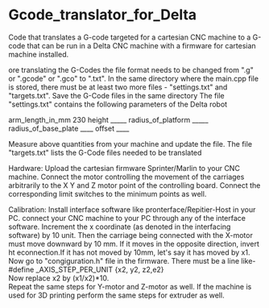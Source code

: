 # Gcode_translator_for_Delta
Code that translates a G-code targeted for a cartesian CNC machine to a G-code that can be run in a Delta CNC machine with a firmware for cartesian machine installed.

ore translating the G-Codes the file format needs to be changed from ".g" or ".gcode" or ".gco" to ".txt". In the same directory where the main.cpp file is stored, there must be at least two more files - "settings.txt" and "targets.txt". Save the G-Code files in the same directory
The file "settings.txt" contains the following parameters of the Delta robot


arm_length_in_mm 230
height _____
radius_of_platform  _____
radius_of_base_plate ____
offset  ____


Measure above quantities from your machine and update the file.
The file "targets.txt" lists the G-Code files needed to be translated


Hardware:
Upload the cartesian firmware Sprinter/Marlin to your CNC machine. Connect the motor controlling the movement of the carriages arbitrarily to the X Y and Z motor point of the controlling board. Connect the corresponding limit switches to the minimum points as well.


Calibration:
 Install interface software like pronterface/Repitier-Host in your PC. connect your CNC machine to your PC through any of the interface software. Increment the x coordinate (as denoted in the interfacing software) by 10 unit. Then the carriage being connected with the X-motor must move downward by 10 mm. If it moves in the opposite direction, invert ht econnection.If it has not moved by 10mm, let's say it has moved by x1. Now go to "congiguration.h" file in the firmware. There must be a line like-\
#define _AXIS_STEP_PER_UNIT {x2, y2, z2,e2} \
Now replace x2 by (x1/x2)*10. \
Repeat the same steps for Y-motor and Z-motor as well.
If the machine is used for 3D printing perform the same steps for extruder as well.

